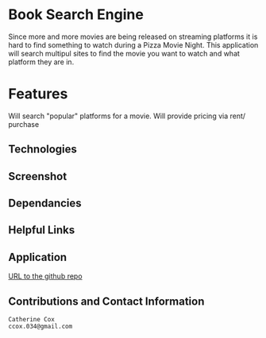 # Book Search Engine

Since more and more movies are being released on streaming platforms it is hard to find something to watch during a Pizza Movie Night. This application will search multipul sites to find the movie you want to watch and what platform they are in.

# Features

Will search "popular" platforms for a movie.
Will provide pricing via rent/ purchase

## Technologies

<!-- ----------------------- -->

## Screenshot

<!-- ----------------------- -->

## Dependancies

<!-- ----------------------- -->
<!--
- [Apollo](https://www.apollographql.com/docs/apollo-server/getting-started/)<br />
  command-line: `npm install apollo-server graphql`<br />

- [Apollo-Client](https://www.npmjs.com/package/apollo-client)<br />
  command-line: `npm i apollo-client`<br /> -->

## Helpful Links

<!-- ----------------------- -->

## Application

<!-- ----------------------- -->

[URL to the github repo](www.something)

## Contributions and Contact Information

<!-- ----------------------- -->

```
Catherine Cox
ccox.034@gmail.com
```
